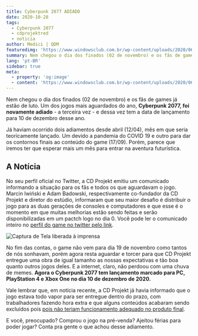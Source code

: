 ```yaml
---
title: Cyberpunk 2077 ADIADO
date: 2020-10-28
tags: 
  - Cyberpunk 2077
  - cdprojektred
  - noticia
author: Medici | QDM
featuredimg: 'https://www.windowsclub.com.br/wp-content/uploads/2020/06/Cyberpunk-2077-1.jpg'
summary: Nem chegou o dia dos finados (02 de novembro) e os fãs de games já estão de luto.
lang: 'pt-BR'
sidebar: true
meta:
  - property: 'og:image'
  - content: 'https://www.windowsclub.com.br/wp-content/uploads/2020/06/Cyberpunk-2077-1.jpg'
---
```

Nem chegou o dia dos finados (02 de novembro) e os fãs de games já estão de luto. Um dos jogos mais aguardados do ano, **Cyberpunk 2077, foi novamente adiado** - a terceira vez - e dessa vez tem a data de lançamento para 10 de dezembro desse ano.

Já haviam ocorrido dois adiamentos desde abril (12/04), mês em que seria teoricamente lançado. Um devido a pandemia do COVID 19 e outro para dar os contornos finais ao conteúdo do game (17/09). Porém, parece que iremos ter que esperar mais um mês para entrar na aventura futurística.

## A Notícia

No seu perfil oficial no Twitter, a CD Projekt emitiu um comunicado informando a situação para os fãs e todos os que aguardavam o jogo. Marcin Iwiński e Adam Badowski, respectivamente co-fundador da CD Projekt e diretor do estúdio, informaram que seu maior desafio é distribuir o jogo para as duas gerações de consoles e computadores e que esse é o momento em que muitas melhorias estão sendo feitas e serão disponibilizadas em um pactch logo no dia 0. Você pode ler o comunicado inteiro no [perfil do game no twitter pelo link](https://twitter.com/CyberpunkGame/status/1321128432370176002).

![Captura de Tela liberada à imprensa](https://1.bp.blogspot.com/-jpcAl1zS3LU/XQv97J6mSRI/AAAAAAAAOqE/CDTrI6XtkjUthZBIQFUpDn7us1YGGZgPgCLcBGAs/w1200-h630-p-k-no-nu/cyberpunk-2077-collectors-edition-v-1.jpg)

No fim das contas, o game não vem para dia 19 de novembro como tantos de nós sonhavam, porém agora resta aguardar e torcer para que CD Projekt entregue uma obra de igual tamanho as nossas expectativas e tão boa quanto outros jogos deles. E a internet, claro, não perdoou com uma chuva de memes. **Agora o Cyberpunk 2077 tem lançamento marcado para PC, PlayStation 4 e Xbox One no dia 10 de dezembro de 2020.**

Vale lembrar que, em notícia recente, a CD Projekt já havia informado que o jogo estava todo vapor para ser entregue dentro do prazo, com trabalhadores fazendo hora extra e que alguns conteúdos acabaram sendo excluídos pois [pois não teriam funcionamento adequado no produto final](https://www.tecmundo.com.br/voxel/205830-cyberpunk-2077-decisoes-dificeis-resultaram-corte-conteudos.htm).

E você, preocupado? Comprou o jogo na pré-venda? Ajeitou férias para poder jogar? Conta pra gente o que achou desse adiamento.